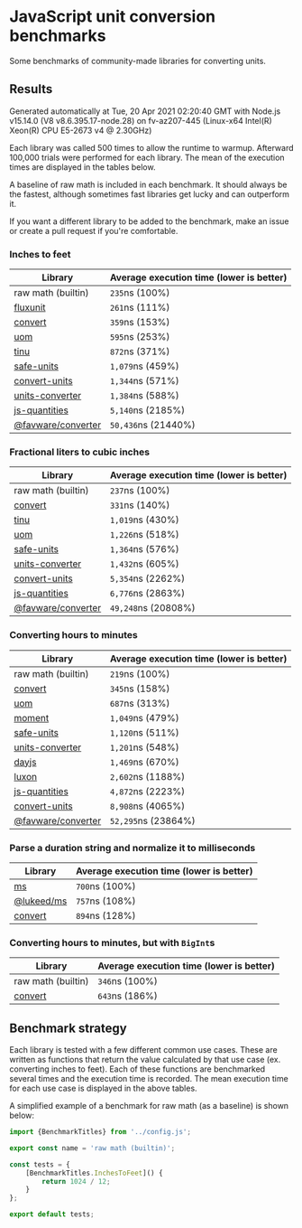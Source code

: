 # JavaScript unit conversion benchmarks

Some benchmarks of community-made libraries for converting units.

## Results

<!-- beginblock(results) -->

Generated automatically at Tue, 20 Apr 2021 02:20:40 GMT with Node.js v15.14.0 (V8 v8.6.395.17-node.28) on fv-az207-445 (Linux-x64 Intel(R) Xeon(R) CPU E5-2673 v4 @ 2.30GHz)

Each library was called 500 times to allow the runtime to warmup.
Afterward 100,000 trials were performed for each library.
The mean of the execution times are displayed in the tables below.

A baseline of raw math is included in each benchmark.
It should always be the fastest, although sometimes fast libraries get lucky and can outperform it.

If you want a different library to be added to the benchmark, make an issue or create a pull request if you're comfortable.

### Inches to feet

| Library                                                            | Average execution time (lower is better) |
| ------------------------------------------------------------------ | ---------------------------------------- |
| raw math (builtin)                                                 | `235`ns (100%)                           |
| [fluxunit](https://npmjs.com/package/fluxunit)                     | `261`ns (111%)                           |
| [convert](https://npmjs.com/package/convert)                       | `359`ns (153%)                           |
| [uom](https://npmjs.com/package/uom)                               | `595`ns (253%)                           |
| [tinu](https://npmjs.com/package/tinu)                             | `872`ns (371%)                           |
| [safe-units](https://npmjs.com/package/safe-units)                 | `1,079`ns (459%)                         |
| [convert-units](https://npmjs.com/package/convert-units)           | `1,344`ns (571%)                         |
| [units-converter](https://npmjs.com/package/units-converter)       | `1,384`ns (588%)                         |
| [js-quantities](https://npmjs.com/package/js-quantities)           | `5,140`ns (2185%)                        |
| [@favware/converter](https://npmjs.com/package/@favware/converter) | `50,436`ns (21440%)                      |

### Fractional liters to cubic inches

| Library                                                            | Average execution time (lower is better) |
| ------------------------------------------------------------------ | ---------------------------------------- |
| raw math (builtin)                                                 | `237`ns (100%)                           |
| [convert](https://npmjs.com/package/convert)                       | `331`ns (140%)                           |
| [tinu](https://npmjs.com/package/tinu)                             | `1,019`ns (430%)                         |
| [uom](https://npmjs.com/package/uom)                               | `1,226`ns (518%)                         |
| [safe-units](https://npmjs.com/package/safe-units)                 | `1,364`ns (576%)                         |
| [units-converter](https://npmjs.com/package/units-converter)       | `1,432`ns (605%)                         |
| [convert-units](https://npmjs.com/package/convert-units)           | `5,354`ns (2262%)                        |
| [js-quantities](https://npmjs.com/package/js-quantities)           | `6,776`ns (2863%)                        |
| [@favware/converter](https://npmjs.com/package/@favware/converter) | `49,248`ns (20808%)                      |

### Converting hours to minutes

| Library                                                            | Average execution time (lower is better) |
| ------------------------------------------------------------------ | ---------------------------------------- |
| raw math (builtin)                                                 | `219`ns (100%)                           |
| [convert](https://npmjs.com/package/convert)                       | `345`ns (158%)                           |
| [uom](https://npmjs.com/package/uom)                               | `687`ns (313%)                           |
| [moment](https://npmjs.com/package/moment)                         | `1,049`ns (479%)                         |
| [safe-units](https://npmjs.com/package/safe-units)                 | `1,120`ns (511%)                         |
| [units-converter](https://npmjs.com/package/units-converter)       | `1,201`ns (548%)                         |
| [dayjs](https://npmjs.com/package/dayjs)                           | `1,469`ns (670%)                         |
| [luxon](https://npmjs.com/package/luxon)                           | `2,602`ns (1188%)                        |
| [js-quantities](https://npmjs.com/package/js-quantities)           | `4,872`ns (2223%)                        |
| [convert-units](https://npmjs.com/package/convert-units)           | `8,908`ns (4065%)                        |
| [@favware/converter](https://npmjs.com/package/@favware/converter) | `52,295`ns (23864%)                      |

### Parse a duration string and normalize it to milliseconds

| Library                                            | Average execution time (lower is better) |
| -------------------------------------------------- | ---------------------------------------- |
| [ms](https://npmjs.com/package/ms)                 | `700`ns (100%)                           |
| [@lukeed/ms](https://npmjs.com/package/@lukeed/ms) | `757`ns (108%)                           |
| [convert](https://npmjs.com/package/convert)       | `894`ns (128%)                           |

### Converting hours to minutes, but with `BigInt`s

| Library                                      | Average execution time (lower is better) |
| -------------------------------------------- | ---------------------------------------- |
| raw math (builtin)                           | `346`ns (100%)                           |
| [convert](https://npmjs.com/package/convert) | `643`ns (186%)                           |

<!-- endblock(results) -->

## Benchmark strategy

Each library is tested with a few different common use cases.
These are written as functions that return the value calculated by that use case (ex. converting inches to feet).
Each of these functions are benchmarked several times and the execution time is recorded.
The mean execution time for each use case is displayed in the above tables.

A simplified example of a benchmark for raw math (as a baseline) is shown below:

```js
import {BenchmarkTitles} from '../config.js';

export const name = 'raw math (builtin)';

const tests = {
	[BenchmarkTitles.InchesToFeet]() {
		return 1024 / 12;
	}
};

export default tests;
```
